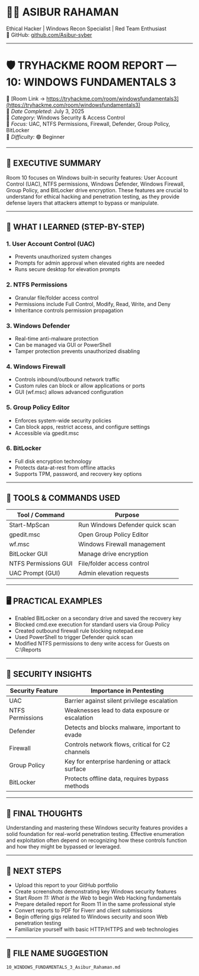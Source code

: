 # 🧑‍💻 ASIBUR RAHAMAN  
Ethical Hacker | Windows Recon Specialist | Red Team Enthusiast  
🔗 GitHub: [github.com/Asibur-syber](https://github.com/Asibur-syber)

---

# 🛡️ TRYHACKME ROOM REPORT — 10: WINDOWS FUNDAMENTALS 3  
🔗 [Room Link → https://tryhackme.com/room/windowsfundamentals3](https://tryhackme.com/room/windowsfundamentals3)  
📅 *Date Completed:* July 3, 2025  
📂 *Category:* Windows Security & Access Control  
🎯 *Focus:* UAC, NTFS Permissions, Firewall, Defender, Group Policy, BitLocker  
🧩 *Difficulty:* 🟢 Beginner  

---

## 🧠 EXECUTIVE SUMMARY

Room 10 focuses on Windows built-in security features: User Account Control (UAC), NTFS permissions, Windows Defender, Windows Firewall, Group Policy, and BitLocker drive encryption. These features are crucial to understand for ethical hacking and penetration testing, as they provide defense layers that attackers attempt to bypass or manipulate.

---

## 🎯 WHAT I LEARNED (STEP-BY-STEP)

### 1. User Account Control (UAC)  
- Prevents unauthorized system changes  
- Prompts for admin approval when elevated rights are needed  
- Runs secure desktop for elevation prompts  

### 2. NTFS Permissions  
- Granular file/folder access control  
- Permissions include Full Control, Modify, Read, Write, and Deny  
- Inheritance controls permission propagation  

### 3. Windows Defender  
- Real-time anti-malware protection  
- Can be managed via GUI or PowerShell  
- Tamper protection prevents unauthorized disabling  

### 4. Windows Firewall  
- Controls inbound/outbound network traffic  
- Custom rules can block or allow applications or ports  
- GUI (wf.msc) allows advanced configuration  

### 5. Group Policy Editor  
- Enforces system-wide security policies  
- Can block apps, restrict access, and configure settings  
- Accessible via gpedit.msc  

### 6. BitLocker  
- Full disk encryption technology  
- Protects data-at-rest from offline attacks  
- Supports TPM, password, and recovery key options  

---

## 🧰 TOOLS & COMMANDS USED

| Tool / Command       | Purpose                                      |
|----------------------|----------------------------------------------|
| Start-MpScan       | Run Windows Defender quick scan              |
| gpedit.msc         | Open Group Policy Editor                      |
| wf.msc             | Windows Firewall management                   |
| BitLocker GUI        | Manage drive encryption                       |
| NTFS Permissions GUI | File/folder access control                    |
| UAC Prompt (GUI)     | Admin elevation requests                      |

---

## 🖥️ PRACTICAL EXAMPLES

- Enabled BitLocker on a secondary drive and saved the recovery key  
- Blocked cmd.exe execution for standard users via Group Policy  
- Created outbound firewall rule blocking notepad.exe  
- Used PowerShell to trigger Defender quick scan  
- Modified NTFS permissions to deny write access for Guests on C:\Reports

---

## 🔐 SECURITY INSIGHTS

| Security Feature | Importance in Pentesting                      |
|------------------|----------------------------------------------|
| UAC              | Barrier against silent privilege escalation  |
| NTFS Permissions | Weaknesses lead to data exposure or escalation |
| Defender         | Detects and blocks malware, important to evade |
| Firewall         | Controls network flows, critical for C2 channels |
| Group Policy     | Key for enterprise hardening or attack surface |
| BitLocker        | Protects offline data, requires bypass methods |

---

## 📝 FINAL THOUGHTS

Understanding and mastering these Windows security features provides a solid foundation for real-world penetration testing. Effective enumeration and exploitation often depend on recognizing how these controls function and how they might be bypassed or leveraged.

---

 ## 🚀 NEXT STEPS

- Upload this report to your GitHub portfolio  
- Create screenshots demonstrating key Windows security features  
- Start *Room 11: What is the Web* to begin Web Hacking fundamentals  
- Prepare detailed report for Room 11 in the same professional style  
- Convert reports to PDF for Fiverr and client submissions  
- Begin offering gigs related to Windows security and soon Web penetration testing  
- Familiarize yourself with basic HTTP/HTTPS and web technologies 

---

## 📁 FILE NAME SUGGESTION

```text
10_WINDOWS_FUNDAMENTALS_3_Asibur_Rahaman.md
